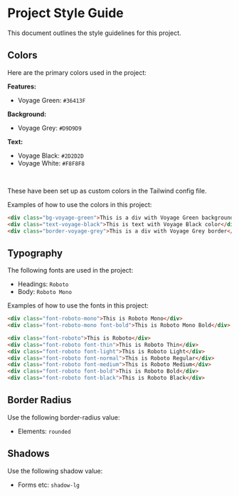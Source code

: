 # Project Style Guide

This document outlines the style guidelines for this project.

## Colors

Here are the primary colors used in the project:

**Features:**

- Voyage Green: `#36413F`

**Background:**

- Voyage Grey: `#D9D9D9`

**Text:**

- Voyage Black: `#2D2D2D`
- Voyage White: `#F8F8F8`

<br>

These have been set up as custom colors in the Tailwind config file.

Examples of how to use the colors in this project:

```html
<div class="bg-voyage-green">This is a div with Voyage Green background</div>
<div class="text-voyage-black">This is text with Voyage Black color</div>
<div class="border-voyage-grey">This is a div with Voyage Grey border</div>
```

## Typography

The following fonts are used in the project:

- Headings: `Roboto`
- Body: `Roboto Mono`

Examples of how to use the fonts in this project:

```html
<div class="font-roboto-mono">This is Roboto Mono</div>
<div class="font-roboto-mono font-bold">This is Roboto Mono Bold</div>

<div class="font-roboto">This is Roboto</div>
<div class="font-roboto font-thin">This is Roboto Thin</div>
<div class="font-roboto font-light">This is Roboto Light</div>
<div class="font-roboto font-normal">This is Roboto Regular</div>
<div class="font-roboto font-medium">This is Roboto Medium</div>
<div class="font-roboto font-bold">This is Roboto Bold</div>
<div class="font-roboto font-black">This is Roboto Black</div>
```

## Border Radius

Use the following border-radius value:

- Elements: `rounded`

## Shadows

Use the following shadow value:

- Forms etc: `shadow-lg`
